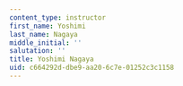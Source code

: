 ```yaml
---
content_type: instructor
first_name: Yoshimi
last_name: Nagaya
middle_initial: ''
salutation: ''
title: Yoshimi Nagaya
uid: c664292d-dbe9-aa20-6c7e-01252c3c1158
---
```

